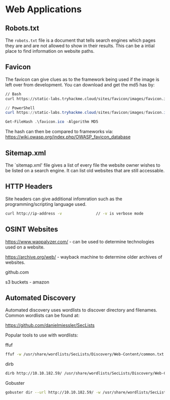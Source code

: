# Web Applications

## Robots.txt

The `robots.txt` file is a document that tells search engines which pages they are and are not allowed to show in their results. This can be a intial place to find information on website paths.

## Favicon

The favicon can give clues as to the framework being used if the image is left over from development. You can download and get the md5 has by:

```bash
// Bash
curl https://static-labs.tryhackme.cloud/sites/favicon/images/favicon.ico | md5sum
```

```powershell
// PowerShell
curl https://static-labs.tryhackme.cloud/sites/favicon/images/favicon.ico -UseBasicParsing -o favicon.ico

Get-FileHash .\favicon.ico -Algorithm MD5
```

The hash can then be compared to frameworks via: https://wiki.owasp.org/index.php/OWASP_favicon_database

## Sitemap.xml

The `sitemap.xml' file gives a list of every file the website owner wishes to be listed on a search engine. It can list old websites that are still accessable.

## HTTP Headers

Site headers can give additional infomration such as the programming/scripting language used.

```bash
curl http://ip-address -v               // -v is verbose mode
```

## OSINT Websites

https://www.wappalyzer.com/ - can be used to determine technologies used on a website.

https://archive.org/web/ - wayback machine to determine older archives of websites.

github.com

s3 buckets - amazon

## Automated Discovery

Automated discovery uses wordlists to discover directory and filenames. Common wordlists can be found at:

https://github.com/danielmiessler/SecLists

Popular tools to use with wordlists:

ffuf

```bash
ffuf -w /usr/share/wordlists/SecLists/Discovery/Web-Content/common.txt -u http://10.10.182.59/FUZZ
```

dirb

```bash
dirb http://10.10.182.59/ /usr/share/wordlists/SecLists/Discovery/Web-Content/common.txt
```

Gobuster

```bash
gobuster dir --url http://10.10.182.59/ -w /usr/share/wordlists/SecLists/Discovery/Web-Content/common.txt
```
